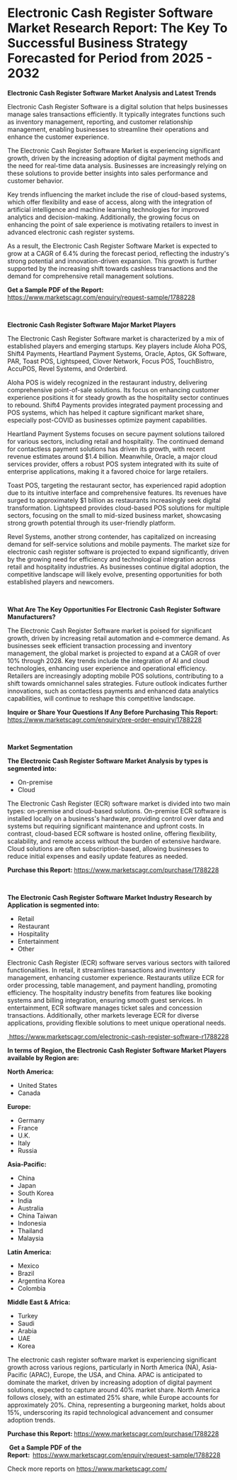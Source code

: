 <p><h1>Electronic Cash Register Software Market Research Report: The Key To Successful Business Strategy Forecasted for Period from 2025 - 2032</h1></p><p><strong>Electronic Cash Register Software Market Analysis and Latest Trends</strong></p>
<p><p>Electronic Cash Register Software is a digital solution that helps businesses manage sales transactions efficiently. It typically integrates functions such as inventory management, reporting, and customer relationship management, enabling businesses to streamline their operations and enhance the customer experience. </p><p>The Electronic Cash Register Software Market is experiencing significant growth, driven by the increasing adoption of digital payment methods and the need for real-time data analysis. Businesses are increasingly relying on these solutions to provide better insights into sales performance and customer behavior. </p><p>Key trends influencing the market include the rise of cloud-based systems, which offer flexibility and ease of access, along with the integration of artificial intelligence and machine learning technologies for improved analytics and decision-making. Additionally, the growing focus on enhancing the point of sale experience is motivating retailers to invest in advanced electronic cash register systems. </p><p>As a result, the Electronic Cash Register Software Market is expected to grow at a CAGR of 6.4% during the forecast period, reflecting the industry's strong potential and innovation-driven expansion. This growth is further supported by the increasing shift towards cashless transactions and the demand for comprehensive retail management solutions.</p></p>
<p><strong>Get a Sample PDF of the Report:&nbsp;</strong> <a href="https://www.marketscagr.com/enquiry/request-sample/1788228?utm_campaign=2450&utm_medium=2&utm_source=Github&utm_content=ia&utm_term=10032025&utm_id=electronic-cash-register-software">https://www.marketscagr.com/enquiry/request-sample/1788228</a></p>
<p>&nbsp;</p>
<p><strong>Electronic Cash Register Software Major Market Players</strong></p>
<p><p>The Electronic Cash Register Software market is characterized by a mix of established players and emerging startups. Key players include Aloha POS, Shift4 Payments, Heartland Payment Systems, Oracle, Aptos, GK Software, PAR, Toast POS, Lightspeed, Clover Network, Focus POS, TouchBistro, AccuPOS, Revel Systems, and Orderbird. </p><p>Aloha POS is widely recognized in the restaurant industry, delivering comprehensive point-of-sale solutions. Its focus on enhancing customer experience positions it for steady growth as the hospitality sector continues to rebound. Shift4 Payments provides integrated payment processing and POS systems, which has helped it capture significant market share, especially post-COVID as businesses optimize payment capabilities.</p><p>Heartland Payment Systems focuses on secure payment solutions tailored for various sectors, including retail and hospitality. The continued demand for contactless payment solutions has driven its growth, with recent revenue estimates around $1.4 billion. Meanwhile, Oracle, a major cloud services provider, offers a robust POS system integrated with its suite of enterprise applications, making it a favored choice for large retailers.</p><p>Toast POS, targeting the restaurant sector, has experienced rapid adoption due to its intuitive interface and comprehensive features. Its revenues have surged to approximately $1 billion as restaurants increasingly seek digital transformation. Lightspeed provides cloud-based POS solutions for multiple sectors, focusing on the small to mid-sized business market, showcasing strong growth potential through its user-friendly platform.</p><p>Revel Systems, another strong contender, has capitalized on increasing demand for self-service solutions and mobile payments. The market size for electronic cash register software is projected to expand significantly, driven by the growing need for efficiency and technological integration across retail and hospitality industries. As businesses continue digital adoption, the competitive landscape will likely evolve, presenting opportunities for both established players and newcomers.</p></p>
<p>&nbsp;</p>
<p><strong>What Are The Key Opportunities For Electronic Cash Register Software Manufacturers?</strong></p>
<p><p>The Electronic Cash Register Software market is poised for significant growth, driven by increasing retail automation and e-commerce demand. As businesses seek efficient transaction processing and inventory management, the global market is projected to expand at a CAGR of over 10% through 2028. Key trends include the integration of AI and cloud technologies, enhancing user experience and operational efficiency. Retailers are increasingly adopting mobile POS solutions, contributing to a shift towards omnichannel sales strategies. Future outlook indicates further innovations, such as contactless payments and enhanced data analytics capabilities, will continue to reshape this competitive landscape.</p></p>
<p><strong>Inquire or Share Your Questions If Any Before Purchasing This Report:</strong> <a href="https://www.marketscagr.com/enquiry/pre-order-enquiry/1788228?utm_campaign=2450&utm_medium=2&utm_source=Github&utm_content=ia&utm_term=10032025&utm_id=electronic-cash-register-software">https://www.marketscagr.com/enquiry/pre-order-enquiry/1788228</a></p>
<p>&nbsp;</p>
<p><strong>Market Segmentation</strong></p>
<p><strong>The Electronic Cash Register Software Market Analysis by types is segmented into:</strong></p>
<p><ul><li>On-premise</li><li>Cloud</li></ul></p>
<p><p>The Electronic Cash Register (ECR) software market is divided into two main types: on-premise and cloud-based solutions. On-premise ECR software is installed locally on a business's hardware, providing control over data and systems but requiring significant maintenance and upfront costs. In contrast, cloud-based ECR software is hosted online, offering flexibility, scalability, and remote access without the burden of extensive hardware. Cloud solutions are often subscription-based, allowing businesses to reduce initial expenses and easily update features as needed.</p></p>
<p><strong>Purchase this Report:&nbsp;</strong><a href="https://www.marketscagr.com/purchase/1788228?utm_campaign=2450&utm_medium=2&utm_source=Github&utm_content=ia&utm_term=10032025&utm_id=electronic-cash-register-software">https://www.marketscagr.com/purchase/1788228</a></p>
<p>&nbsp;</p>
<p><strong>The Electronic Cash Register Software Market Industry Research by Application is segmented into:</strong></p>
<p><ul><li>Retail</li><li>Restaurant</li><li>Hospitality</li><li>Entertainment</li><li>Other</li></ul></p>
<p><p>Electronic Cash Register (ECR) software serves various sectors with tailored functionalities. In retail, it streamlines transactions and inventory management, enhancing customer experience. Restaurants utilize ECR for order processing, table management, and payment handling, promoting efficiency. The hospitality industry benefits from features like booking systems and billing integration, ensuring smooth guest services. In entertainment, ECR software manages ticket sales and concession transactions. Additionally, other markets leverage ECR for diverse applications, providing flexible solutions to meet unique operational needs.</p></p>
<p><a href="https://www.marketscagr.com/electronic-cash-register-software-r1788228?utm_campaign=2450&utm_medium=2&utm_source=Github&utm_content=ia&utm_term=10032025&utm_id=electronic-cash-register-software">&nbsp;https://www.marketscagr.com/electronic-cash-register-software-r1788228</a></p>
<p><strong>In terms of Region, the Electronic Cash Register Software Market Players available by Region are:</strong></p>
<p>
    <p> <strong> North America: </strong>
        <ul>
            <li>United States</li>
            <li>Canada</li>
        </ul>
        </p> 
    <p> <strong> Europe: </strong>
        <ul>
            <li>Germany</li>
            <li>France</li>
            <li>U.K.</li>
            <li>Italy</li>
            <li>Russia</li>
        </ul>
        </p> 
    <p> <strong> Asia-Pacific: </strong>
        <ul>
            <li>China</li>
            <li>Japan</li>
            <li>South Korea</li>
            <li>India</li>
            <li>Australia</li>
            <li>China Taiwan</li>
            <li>Indonesia</li>
            <li>Thailand</li>
            <li>Malaysia</li>
        </ul>
        </p> 
    <p> <strong> Latin America: </strong>
        <ul>
            <li>Mexico</li>
            <li>Brazil</li>
            <li>Argentina Korea</li>
            <li>Colombia</li>
        </ul>
        </p> 
    <p> <strong> Middle East & Africa: </strong>
        <ul>
            <li>Turkey</li>
            <li>Saudi</li>
            <li>Arabia</li>
            <li>UAE</li>
            <li>Korea</li>
        </ul>
    </p>
    </p>
<p><p>The electronic cash register software market is experiencing significant growth across various regions, particularly in North America (NA), Asia-Pacific (APAC), Europe, the USA, and China. APAC is anticipated to dominate the market, driven by increasing adoption of digital payment solutions, expected to capture around 40% market share. North America follows closely, with an estimated 25% share, while Europe accounts for approximately 20%. China, representing a burgeoning market, holds about 15%, underscoring its rapid technological advancement and consumer adoption trends.</p></p>
<p><strong>Purchase this Report: </strong><a href="https://www.marketscagr.com/purchase/1788228?utm_campaign=2450&utm_medium=2&utm_source=Github&utm_content=ia&utm_term=10032025&utm_id=electronic-cash-register-software">https://www.marketscagr.com/purchase/1788228</a></p>
<p>&nbsp;<strong>Get a Sample PDF of the Report:&nbsp;&nbsp;</strong><a href="https://www.marketscagr.com/enquiry/request-sample/1788228?utm_campaign=2450&utm_medium=2&utm_source=Github&utm_content=ia&utm_term=10032025&utm_id=electronic-cash-register-software">https://www.marketscagr.com/enquiry/request-sample/1788228</a></p>
<p><strong></strong></p>
<p>Check more reports on <a href="https://www.marketscagr.com/?utm_campaign=2450&utm_medium=2&utm_source=Github&utm_content=ia&utm_term=10032025&utm_id=electronic-cash-register-software">https://www.marketscagr.com/</a></p>